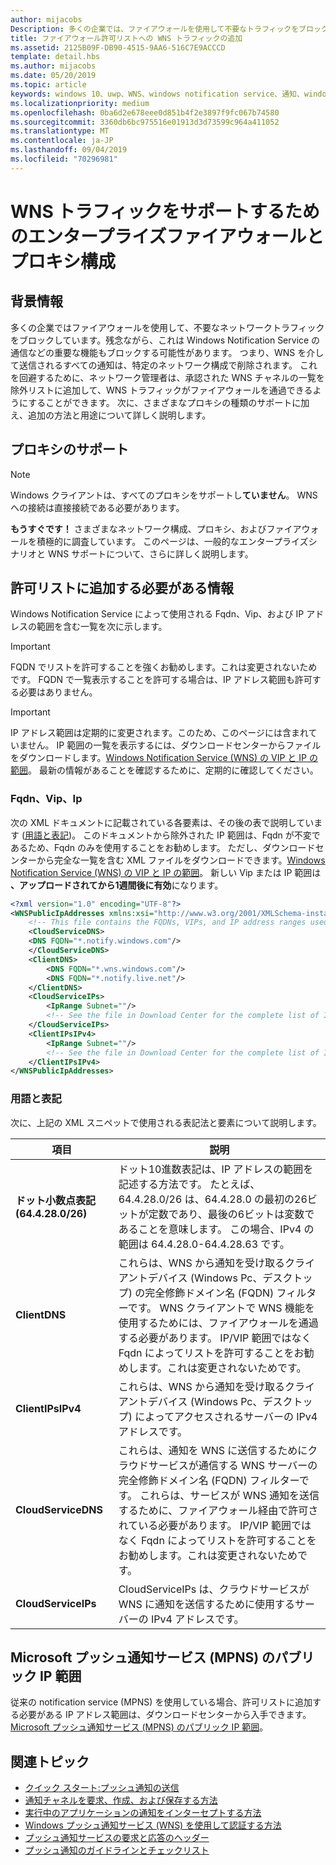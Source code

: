 ```yaml
---
author: mijacobs
Description: 多くの企業では、ファイアウォールを使用して不要なトラフィックをブロックしています。 このドキュメントでは、WNS トラフィックがファイアウォールを通過することを許可する方法について説明します。
title: ファイアウォール許可リストへの WNS トラフィックの追加
ms.assetid: 2125B09F-DB90-4515-9AA6-516C7E9ACCCD
template: detail.hbs
ms.author: mijacobs
ms.date: 05/20/2019
ms.topic: article
keywords: windows 10、uwp、WNS、windows notification service、通知、windows、ファイアウォール、トラブルシューティング、IP、トラフィック、エンタープライズ、ネットワーク、IPv4、VIP、FQDN、パブリック IP アドレス
ms.localizationpriority: medium
ms.openlocfilehash: 0ba6d2e678eee0d851b4f2e3897f9fc067b74580
ms.sourcegitcommit: 3360db6bc975516e01913d3d73599c964a411052
ms.translationtype: MT
ms.contentlocale: ja-JP
ms.lasthandoff: 09/04/2019
ms.locfileid: "70296981"
---
```

# <a name="enterprise-firewall-and-proxy-configurations-to-support-wns-traffic"></a>WNS トラフィックをサポートするためのエンタープライズファイアウォールとプロキシ構成

## <a name="background"></a>背景情報
多くの企業ではファイアウォールを使用して、不要なネットワークトラフィックをブロックしています。残念ながら、これは Windows Notification Service の通信などの重要な機能もブロックする可能性があります。 つまり、WNS を介して送信されるすべての通知は、特定のネットワーク構成で削除されます。 これを回避するために、ネットワーク管理者は、承認された WNS チャネルの一覧を除外リストに追加して、WNS トラフィックがファイアウォールを通過できるようにすることができます。 次に、さまざまなプロキシの種類のサポートに加え、追加の方法と用途について詳しく説明します。

## <a name="proxy-support"></a>プロキシのサポート

> [!Note]
> Windows クライアントは、すべてのプロキシをサポートし**ていません**。 WNS への接続は直接接続である必要があります。

**もうすぐです！** さまざまなネットワーク構成、プロキシ、およびファイアウォールを積極的に調査しています。 このページは、一般的なエンタープライズシナリオと WNS サポートについて、さらに詳しく説明します。


## <a name="what-information-should-be-added-to-the-allowlist"></a>許可リストに追加する必要がある情報
Windows Notification Service によって使用される Fqdn、Vip、および IP アドレスの範囲を含む一覧を次に示します。 

> [!IMPORTANT]
> FQDN でリストを許可することを強くお勧めします。これは変更されないためです。 FQDN で一覧表示することを許可する場合は、IP アドレス範囲も許可する必要はありません。

> [!IMPORTANT]
> IP アドレス範囲は定期的に変更されます。このため、このページには含まれていません。 IP 範囲の一覧を表示するには、ダウンロードセンターからファイルをダウンロードします。[Windows Notification Service (WNS) の VIP と IP の範囲](https://www.microsoft.com/download/details.aspx?id=44238)。 最新の情報があることを確認するために、定期的に確認してください。 


### <a name="fqdns-vips-and-ips"></a>Fqdn、Vip、Ip
次の XML ドキュメントに記載されている各要素は、その後の表で説明しています ([用語と表記](#terms-and-notations))。 このドキュメントから除外された IP 範囲は、Fqdn が不変であるため、Fqdn のみを使用することをお勧めします。 ただし、ダウンロードセンターから完全な一覧を含む XML ファイルをダウンロードできます。[Windows Notification Service (WNS) の VIP と IP の範囲](https://www.microsoft.com/download/details.aspx?id=44238)。 新しい Vip または IP 範囲は **、アップロードされてから1週間後に有効**になります。

```XML
<?xml version="1.0" encoding="UTF-8"?>
<WNSPublicIpAddresses xmlns:xsi="http://www.w3.org/2001/XMLSchema-instance" xmlns:xsd="http://www.w3.org/2001/XMLSchema">
    <!-- This file contains the FQDNs, VIPs, and IP address ranges used by the Windows Notification Service. A new text file will be uploaded every time a new VIP or IP range is released in production.  Please copy the below information and perform the necessary changes on your site. Endpoints in CloudService nodes are used for cloud services to send notifications to WNS. Endpoints in Client nodes are used by devices to receive notifications from WNS. --> 
    <CloudServiceDNS>
    <DNS FQDN="*.notify.windows.com"/>
    </CloudServiceDNS>
    <ClientDNS>
        <DNS FQDN="*.wns.windows.com"/>
        <DNS FQDN="*.notify.live.net"/>
    </ClientDNS>
    <CloudServiceIPs>
        <IpRange Subnet=""/>
        <!-- See the file in Download Center for the complete list of IP ranges -->
    </CloudServiceIPs>
    <ClientIPsIPv4>
        <IpRange Subnet=""/>
        <!-- See the file in Download Center for the complete list of IP ranges -->
    </ClientIPsIPv4>
</WNSPublicIpAddresses>

```

### <a name="terms-and-notations"></a>用語と表記
次に、上記の XML スニペットで使用される表記法と要素について説明します。

| 項目 | 説明 |
|---|---|
| **ドット小数点表記 (64.4.28.0/26)** | ドット10進数表記は、IP アドレスの範囲を記述する方法です。 たとえば、64.4.28.0/26 は、64.4.28.0 の最初の26ビットが定数であり、最後の6ビットは変数であることを意味します。  この場合、IPv4 の範囲は 64.4.28.0-64.4.28.63 です。 |
| **ClientDNS** | これらは、WNS から通知を受け取るクライアントデバイス (Windows Pc、デスクトップ) の完全修飾ドメイン名 (FQDN) フィルターです。 WNS クライアントで WNS 機能を使用するためには、ファイアウォールを通過する必要があります。  IP/VIP 範囲ではなく Fqdn によってリストを許可することをお勧めします。これは変更されないためです。 |
| **ClientIPsIPv4** | これらは、WNS から通知を受け取るクライアントデバイス (Windows Pc、デスクトップ) によってアクセスされるサーバーの IPv4 アドレスです。 |
| **CloudServiceDNS** | これらは、通知を WNS に送信するためにクラウドサービスが通信する WNS サーバーの完全修飾ドメイン名 (FQDN) フィルターです。 これらは、サービスが WNS 通知を送信するために、ファイアウォール経由で許可されている必要があります。  IP/VIP 範囲ではなく Fqdn によってリストを許可することをお勧めします。これは変更されないためです。|
| **CloudServiceIPs** | CloudServiceIPs は、クラウドサービスが WNS に通知を送信するために使用するサーバーの IPv4 アドレスです。  |


## <a name="microsoft-push-notifications-service-mpns-public-ip-ranges"></a>Microsoft プッシュ通知サービス (MPNS) のパブリック IP 範囲
従来の notification service (MPNS) を使用している場合、許可リストに追加する必要がある IP アドレス範囲は、ダウンロードセンターから入手できます。[Microsoft プッシュ通知サービス (MPNS) のパブリック IP 範囲](https://www.microsoft.com/download/details.aspx?id=44535)。


## <a name="related-topics"></a>関連トピック

* [クイック スタート:プッシュ通知の送信](https://docs.microsoft.com/previous-versions/windows/apps/hh868252(v=win.10))
* [通知チャネルを要求、作成、および保存する方法](https://docs.microsoft.com/previous-versions/windows/apps/hh465412(v=win.10))
* [実行中のアプリケーションの通知をインターセプトする方法](https://docs.microsoft.com/previous-versions/windows/apps/jj709907(v=win.10))
* [Windows プッシュ通知サービス (WNS) を使用して認証する方法](https://docs.microsoft.com/previous-versions/windows/apps/hh465407(v=win.10))
* [プッシュ通知サービスの要求と応答のヘッダー](https://docs.microsoft.com/previous-versions/windows/apps/hh465435(v=win.10))
* [プッシュ通知のガイドラインとチェックリスト](https://docs.microsoft.com/windows/uwp/controls-and-patterns/tiles-and-notifications-windows-push-notification-services--wns--overview)
 
